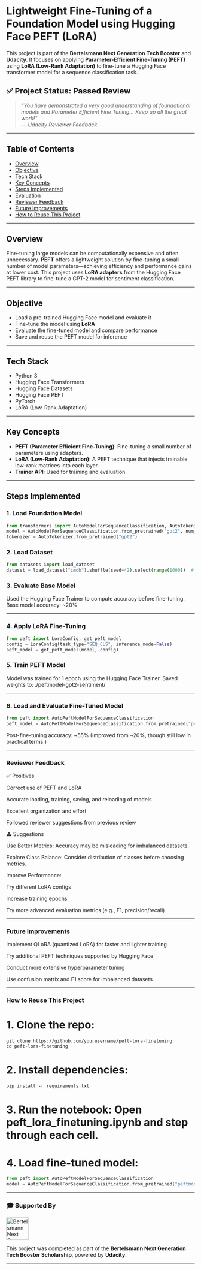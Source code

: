 # Lightweight Fine-Tuning of a Foundation Model using Hugging Face PEFT (LoRA)

This project is part of the **Bertelsmann Next Generation Tech Booster** and **Udacity**. It focuses on applying **Parameter-Efficient Fine-Tuning (PEFT)** using **LoRA (Low-Rank Adaptation)** to fine-tune a Hugging Face transformer model for a sequence classification task.

## ✅ Project Status: Passed Review
> *"You have demonstrated a very good understanding of foundational models and Parameter Efficient Fine Tuning... Keep up all the great work!"*  
> — *Udacity Reviewer Feedback*

---

## Table of Contents
- [Overview](#overview)
- [Objective](#objective)
- [Tech Stack](#tech-stack)
- [Key Concepts](#key-concepts)
- [Steps Implemented](#steps-implemented)
- [Evaluation](#evaluation)
- [Reviewer Feedback](#reviewer-feedback)
- [Future Improvements](#future-improvements)
- [How to Reuse This Project](#how-to-reuse-this-project)

---

## Overview

Fine-tuning large models can be computationally expensive and often unnecessary. **PEFT** offers a lightweight solution by fine-tuning a small number of model parameters—achieving efficiency and performance gains at lower cost. This project uses **LoRA adapters** from the Hugging Face PEFT library to fine-tune a GPT-2 model for sentiment classification.

---

## Objective

- Load a pre-trained Hugging Face model and evaluate it
- Fine-tune the model using **LoRA**
- Evaluate the fine-tuned model and compare performance
- Save and reuse the PEFT model for inference

---

## Tech Stack

- Python 3
- Hugging Face Transformers
- Hugging Face Datasets
- Hugging Face PEFT
- PyTorch
- LoRA (Low-Rank Adaptation)

---

## Key Concepts

- **PEFT (Parameter Efficient Fine-Tuning)**: Fine-tuning a small number of parameters using adapters.
- **LoRA (Low-Rank Adaptation)**: A PEFT technique that injects trainable low-rank matrices into each layer.
- **Trainer API**: Used for training and evaluation.

---

## Steps Implemented

### 1. Load Foundation Model
```python
from transformers import AutoModelForSequenceClassification, AutoTokenizer
model = AutoModelForSequenceClassification.from_pretrained("gpt2", num_labels=2)
tokenizer = AutoTokenizer.from_pretrained("gpt2")
```

### 2. Load Dataset
```python
from datasets import load_dataset
dataset = load_dataset("imdb").shuffle(seed=42).select(range(1000))  # sample subset
```

### 3. Evaluate Base Model

Used the Hugging Face Trainer to compute accuracy before fine-tuning.
Base model accuracy: ~20%


---

### 4. Apply LoRA Fine-Tuning
```python
from peft import LoraConfig, get_peft_model
config = LoraConfig(task_type="SEQ_CLS", inference_mode=False)
peft_model = get_peft_model(model, config)
```
### 5. Train PEFT Model

Model was trained for 1 epoch using the Hugging Face Trainer.
Saved weights to: ./peftmodel-gpt2-sentiment/


---

### 6. Load and Evaluate Fine-Tuned Model
```python
from peft import AutoPeftModelForSequenceClassification
peft_model = AutoPeftModelForSequenceClassification.from_pretrained("peftmodel-gpt2-sentiment")
```

Post-fine-tuning accuracy: ~55%
(Improved from ~20%, though still low in practical terms.)


---

### Reviewer Feedback

✅ Positives

Correct use of PEFT and LoRA

Accurate loading, training, saving, and reloading of models

Excellent organization and effort

Followed reviewer suggestions from previous review

⚠️ Suggestions

Use Better Metrics: Accuracy may be misleading for imbalanced datasets.

Explore Class Balance: Consider distribution of classes before choosing metrics.

Improve Performance:

Try different LoRA configs

Increase training epochs

Try more advanced evaluation metrics (e.g., F1, precision/recall)




---

### Future Improvements

Implement QLoRA (quantized LoRA) for faster and lighter training

Try additional PEFT techniques supported by Hugging Face

Conduct more extensive hyperparameter tuning

Use confusion matrix and F1 score for imbalanced datasets



---

### How to Reuse This Project

# 1. Clone the repo:
```
git clone https://github.com/yourusername/peft-lora-finetuning
cd peft-lora-finetuning
```

# 2. Install dependencies:
```
pip install -r requirements.txt
```

# 3. Run the notebook: Open peft_lora_finetuning.ipynb and step through each cell.


# 4. Load fine-tuned model:
```python
from peft import AutoPeftModelForSequenceClassification
model = AutoPeftModelForSequenceClassification.from_pretrained("peftmodel-gpt2-sentiment")
```

---

### 🎓 Supported By

<a href="https://www.udacity.com/bertelsmann-tech-scholarships" target="_blank">
  <img src="https://user-images.githubusercontent.com/85645859/235321029-5bb6d4d3-0736-4bd1-8264-eaf6e4c3b94e.png" alt="Bertelsmann Next Gen Tech Booster" height="60"/>
</a>

This project was completed as part of the **Bertelsmann Next Generation Tech Booster Scholarship**, powered by **Udacity**.

---
